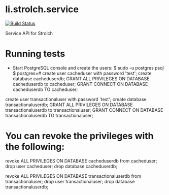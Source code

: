 
# li.strolch.service

[![Build Status](http://jenkins.eitchnet.ch/buildStatus/icon?job=li.strolch.service)](http://jenkins.eitchnet.ch/view/strolch/job/li.strolch.service/)

Service API for Strolch


# Running tests

* Start PostgreSQL console and create the users:
$ sudo -u postgres psql
$ postgres=# 
create user cacheduser with password 'test';
create database cacheduserdb;
GRANT ALL PRIVILEGES ON DATABASE cacheduserdb to cacheduser;
GRANT CONNECT ON DATABASE cacheduserdb TO cacheduser;

create user transactionaluser with password 'test';
create database transactionaluserdb;
GRANT ALL PRIVILEGES ON DATABASE transactionaluserdb to transactionaluser;
GRANT CONNECT ON DATABASE transactionaluserdb TO transactionaluser;

# You can revoke the privileges with the following:
revoke ALL PRIVILEGES ON DATABASE cacheduserdb from cacheduser;
drop user cacheduser;
drop database cacheduserdb;

revoke ALL PRIVILEGES ON DATABASE transactionaluserdb from transactionaluser;
drop user transactionaluser;
drop database transactionaluserdb;
